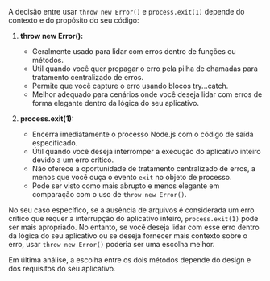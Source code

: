 A decisão entre usar `throw new Error()` e `process.exit(1)` depende do contexto e do propósito do seu código:

1. **throw new Error():**
   - Geralmente usado para lidar com erros dentro de funções ou métodos.
   - Útil quando você quer propagar o erro pela pilha de chamadas para tratamento centralizado de erros.
   - Permite que você capture o erro usando blocos try...catch.
   - Melhor adequado para cenários onde você deseja lidar com erros de forma elegante dentro da lógica do seu aplicativo.

2. **process.exit(1):**
   - Encerra imediatamente o processo Node.js com o código de saída especificado.
   - Útil quando você deseja interromper a execução do aplicativo inteiro devido a um erro crítico.
   - Não oferece a oportunidade de tratamento centralizado de erros, a menos que você ouça o evento `exit` no objeto de processo.
   - Pode ser visto como mais abrupto e menos elegante em comparação com o uso de `throw new Error()`.

No seu caso específico, se a ausência de arquivos é considerada um erro crítico que requer a interrupção do aplicativo inteiro, `process.exit(1)` pode ser mais apropriado. No entanto, se você deseja lidar com esse erro dentro da lógica do seu aplicativo ou se deseja fornecer mais contexto sobre o erro, usar `throw new Error()` poderia ser uma escolha melhor.

Em última análise, a escolha entre os dois métodos depende do design e dos requisitos do seu aplicativo.